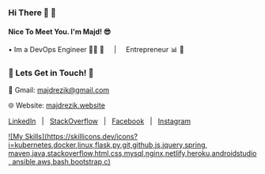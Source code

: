 ### Hi There 👋 🍻
#### Nice To Meet You. I'm Majd! 😎
   • Im a DevOps Engineer 👨‍💻 🚀 &nbsp; &nbsp; | &nbsp; &nbsp; Entrepreneur 📊 📆 <br>

### 💬 Lets Get in Touch! 💬

   📩 Gmail: majdrezik@gmail.com 

   🌐 Website: [majdrezik.website](https://majdrezik.website/)
   
[LinkedIn](https://www.linkedin.com/in/majdrezik/)  &nbsp;   |  &nbsp; [StackOverflow](https://stackoverflow.com/users/9124775/majd-rezik) &nbsp;   |  &nbsp;  [Facebook](https://www.facebook.com/majd.rezik.6) &nbsp;   | &nbsp;  [Instagram](https://www.instagram.com/majdrezik/?hl=en)



[![My Skills](https://skillicons.dev/icons?i=kubernetes,docker,linux,flask,py,git,github,js,jquery,spring, maven,java,stackoverflow,html,css,mysql,nginx,netlify,heroku,androidstudio, ansible,aws,bash,bootstrap,c)](https://skillicons.dev)
